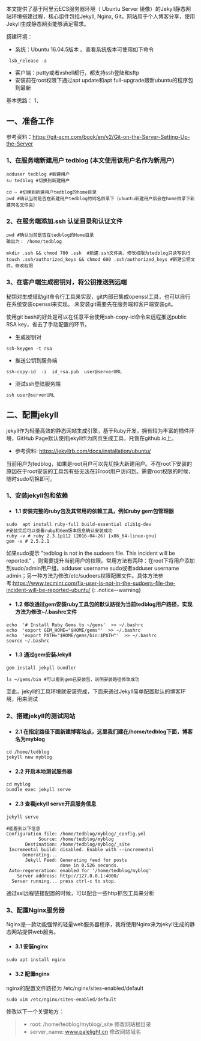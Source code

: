 本文提供了基于阿里云ECS服务器环境（ Ubuntu Server 镜像）的Jekyll静态网站环境搭建过程，核心组件包括Jekyll, Nginx, Git。网站用于个人博客分享，使用Jekyll生成静态网页能够满足需求。

搭建环境：
- 系统：Ubuntu 16.04.5版本 。查看系统版本可使用如下命令
```shell
 lsb_release -a
```
-  客户端：putty或者xshell都行，都支持ssh登陆和sftp
- 安装前在root权限下通过apt update和apt full-upgrade跟新ubuntu的程序包到最新

基本思路：
1、

## 一、准备工作
参考资料：https://git-scm.com/book/en/v2/Git-on-the-Server-Setting-Up-the-Server

### 1、在服务端新建用户 tedblog (本文使用该用户名作为新用户)
```shell
adduser tedblog	#新建用户
su tedblog #切换到新建用户

cd ~ #切换到新建用户tedblog的home目录
pwd #确认当前是否在新建用户tedblog的同名目录下（ubuntu新建用户后会在home目录下新建同名文件夹）
```

### 2、在服务端添加.ssh 认证目录和认证文件
```shell
pwd #确认当前是否在tedblog的Home目录
输出为： /home/tedblog

mkdir .ssh && chmod 700 .ssh  #新建.ssh文件夹，修改权限为tedblog只读写执行
touch .ssh/authorized_keys && chmod 600 .ssh/authorized_keys #新建公钥文件，修改权限
```
### 3、在客户端生成密钥对，将公钥推送到远端
秘钥对生成借助git命令行工具来实现，git内部已集成openssl工具，也可以自行在系统安装openssl来实现。
未安装git需要先在服务端和客户端安装git。

使用git bash的好处是可以在任意平台使用ssh-copy-id命令来远程推送public RSA key，省去了手动配置的环节。

- 生成密钥对
```shell
ssh-keygen -t rsa
```

- 推送公钥到服务端
```shell
ssh-copy-id  -i  id_rsa.pub  user@serverURL
```
- 测试ssh登陆服务端
```shell
ssh user@serverURL
```


## 二、配置jekyll
jekyll作为轻量高效的静态网站生成引擎，基于Ruby开发，拥有较为丰富的插件环境，GitHub Page默认使用jekyll作为网页生成工具，托管在github.io上。

- 参考资料:  https://jekyllrb.com/docs/installation/ubuntu/

当前用户为tedblog，如果是root用户可以先切换大新建用户。不在root下安装的原因在于root安装的工具包有些无法在非root用户访问到。需要root权限的时候，随时sudo切换即可。

### 1、安装jekyll包和依赖

- #### 1.1 安装完整的ruby包及其常用的依赖工具，例如ruby gem包管理器

```shell
sudo  apt install ruby-full build-essential zlib1g-dev
#安装完后可以查看ruby和Gem版本信息确认安装成功
ruby -v # ruby 2.3.1p112 (2016-04-26) [x86_64-linux-gnu]
gem -v # 2.5.2.1
```
如果sudo提示 "tedblog is not in the sudoers file.  This incident will be reported." ，则需要提升当前用户的权限。常用方法有两种：在root下将用户添加到sudo/admin用户组，adduser username sudo或者adduser username admin；另一种方法为修改/etc/sudoers权限配置文件。具体方法参考:https://www.tecmint.com/fix-user-is-not-in-the-sudoers-file-the-incident-will-be-reported-ubuntu/
{: .notice--warning}

 -  #### 1.2  修改通过gem安装ruby工具包的默认路径为当前tedblog用户路径，实现方法为修改~/.bashrc文件
```shell
echo  '# Install Ruby Gems to ~/gems'  >> ~/.bashrc 
echo  'export GEM_HOME="$HOME/gems"'  >> ~/.bashrc 
echo  'export PATH="$HOME/gems/bin:$PATH"'  >> ~/.bashrc 
source ~/.bashrc
```
- #### 1.3 通过gem安装Jekyll
```shell
gem install jekyll bundler

ls ~/gems/bin #可以看到gem已安装包，说明安装路径修改成功
```
至此，jekyll的工具环境就安装完成，下面来通过Jekyll简单配置默认的博客环境，用来测试

### 2、搭建jekyll的测试网站
- #### 2.1 在指定路径下面新建博客站点，这里我们建在/home/tedblog下面，博客名为myblog
```shell
cd /home/tedblog
jekyll new myblog
```
- #### 2.2 开启本地测试服务器
```shell
cd myblog
bundle exec jekyll serve
```
- #### 2.3  查看jekyll serve开启服务信息
```shell
jekyll serve

#能看到以下信息
Configuration file: /home/tedblog/myblog/_config.yml
            Source: /home/tedblog/myblog
       Destination: /home/tedblog/myblog/_site
 Incremental build: disabled. Enable with --incremental
      Generating... 
       Jekyll Feed: Generating feed for posts
                    done in 0.526 seconds.
 Auto-regeneration: enabled for '/home/tedblog/myblog'
    Server address: http://127.0.0.1:4000/
  Server running... press ctrl-c to stop.
```
通过ssl远程链接配置的时候，可以配合一些http抓包工具来分析

### 3、配置Nginx服务器
Nginx是一款功能强悍的轻量web服务器程序，我将使用Nginx来为jekyll生成的静态网站提供web服务。

- #### 3.1 安装nginx
```shell
sudo apt install nginx
```
- #### 3.2 配置nginx
nginx的配置文件路径为 /etc/nginx/sites-enabled/default
```shell
sudo vim /etc/nginx/sites-enabled/default
```
修改以下一个关键地方：
> - root: /home/tedblog/myblog/_site     修改网站根目录
> - server_name: www.palelight.cn  修改网站域名




